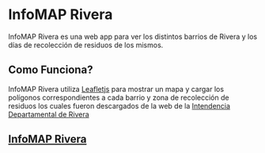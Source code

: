 # InfoMAP Rivera

InfoMAP Rivera es una web app para ver los distintos barrios de Rivera y los días de recolección de residuos de los mismos.

## Como Funciona?

InfoMAP Rivera utiliza [Leafletjs](https://leafletjs.com/) para mostrar un mapa y cargar los polígonos correspondientes a cada barrio y zona de recolección de residuos los cuales fueron descargados de la web de la [Intendencia Departamental de Rivera](https://www.rivera.gub.uy/portal/datos-abiertos/)

## [InfoMAP Rivera](https://diegocamy.github.io/infomap/)
